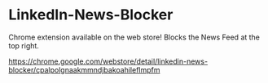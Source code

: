 # LinkedIn-News-Blocker
Chrome extension available on the web store! Blocks the News Feed at the top right.

https://chrome.google.com/webstore/detail/linkedin-news-blocker/cpalpolgnaakmmndjbakoahileflmpfm
